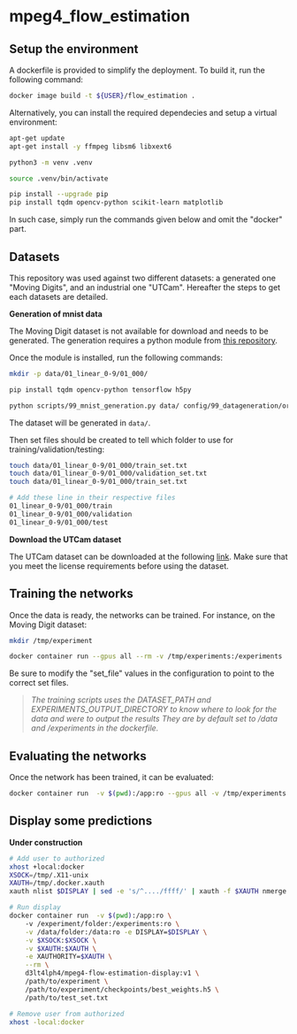 # mpeg4_flow_estimation

## Setup the environment

A dockerfile is provided to simplify the deployment.
To build it, run the following command:

```bash
docker image build -t ${USER}/flow_estimation .
```

Alternatively, you can install the required dependecies and setup a virtual environment:

```bash
apt-get update
apt-get install -y ffmpeg libsm6 libxext6

python3 -m venv .venv

source .venv/bin/activate

pip install --upgrade pip
pip install tqdm opencv-python scikit-learn matplotlib
```

In such case, simply run the commands given below and omit the "docker" part.

## Datasets

This repository was used against two different datasets: a generated one "Moving Digits", and an industrial one "UTCam".
Hereafter the steps to get each datasets are detailed.

**Generation of mnist data**

The Moving Digit dataset is not available for download and needs to be generated.
The generation requires a python module from [this repository](https://github.com/D3lt4lph4/mpeg4part2_extract_compressed).

Once the module is installed, run the following commands:

```bash
mkdir -p data/01_linear_0-9/01_000/

pip install tqdm opencv-python tensorflow h5py

python scripts/99_mnist_generation.py data/ config/99_datageneration/orientation/01_config_base.json -ns <num_samples> -mp
```

The dataset will be generated in `data/`.

Then set files should be created to tell which folder to use for training/validation/testing:

```bash
touch data/01_linear_0-9/01_000/train_set.txt
touch data/01_linear_0-9/01_000/validation_set.txt
touch data/01_linear_0-9/01_000/train_set.txt

# Add these line in their respective files
01_linear_0-9/01_000/train
01_linear_0-9/01_000/validation
01_linear_0-9/01_000/test
```

**Download the UTCam dataset**

The UTCam dataset can be downloaded at the following [link](https://zenodo.org/record/6826009).
Make sure that you meet the license requirements before using the dataset.

## Training the networks

Once the data is ready, the networks can be trained.
For instance, on the Moving Digit dataset:

```bash
mkdir /tmp/experiment

docker container run --gpus all --rm -v /tmp/experiments:/experiments  -v $(pwd):/app:ro -v $(pwd)/data:/data:ro  $(pwd)/flow_estimation:latest scripts/01_training.py config/01_training_confs/01_moving_digits/01_DM3D_000.json
```

Be sure to modify the "set_file" values in the configuration to point to the correct set files.

> *The training scripts uses the DATASET_PATH and EXPERIMENTS_OUTPUT_DIRECTORY to know where to look for the data and were to output the results*
> *They are by default set to /data and /experiments in the dockerfile.*

## Evaluating the networks

Once the network has been trained, it can be evaluated:

```bash
docker container run  -v $(pwd):/app:ro --gpus all -v /tmp/experiments:/experiments -v $(pwd)/data:/data:ro $(pwd)/flow_estimation:latest scripts/02_testing.py /experiments/0001_DM3D_000 /app/config/02_testing_confs/01_moving_digits/mnist_10_000.json
```

## Display some predictions

**Under construction**

```bash
# Add user to authorized
xhost +local:docker
XSOCK=/tmp/.X11-unix
XAUTH=/tmp/.docker.xauth
xauth nlist $DISPLAY | sed -e 's/^..../ffff/' | xauth -f $XAUTH nmerge -

# Run display
docker container run  -v $(pwd):/app:ro \ 
	-v /experiment/folder:/experiments:ro \
	-v /data/folder:/data:ro -e DISPLAY=$DISPLAY \
	-v $XSOCK:$XSOCK \
	-v $XAUTH:$XAUTH \
	-e XAUTHORITY=$XAUTH \
	--rm \
	d3lt4lph4/mpeg4-flow-estimation-display:v1 \
	/path/to/experiment \
	/path/to/experiment/checkpoints/best_weights.h5 \
	/path/to/test_set.txt

# Remove user from authorized
xhost -local:docker
```
